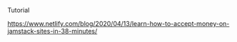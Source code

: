 Tutorial

https://www.netlify.com/blog/2020/04/13/learn-how-to-accept-money-on-jamstack-sites-in-38-minutes/